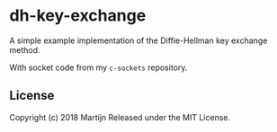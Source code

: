 dh-key-exchange
===============

A simple example implementation of the Diffie-Hellman key exchange method.

With socket code from my `c-sockets` repository.

License
-------

Copyright (c) 2018 Martijn
Released under the MIT License.
